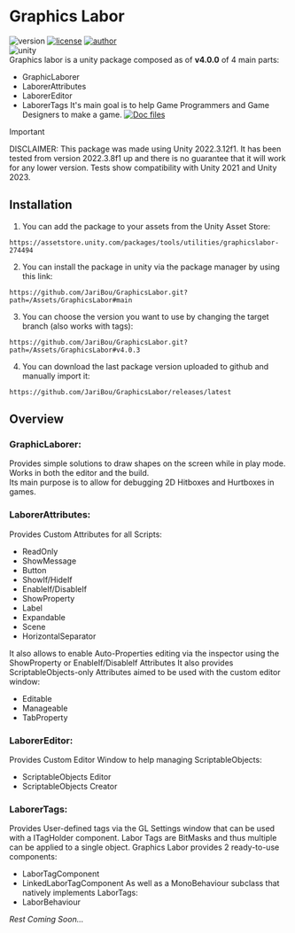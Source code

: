# Graphics Labor 

![version](https://img.shields.io/badge/Version-4.0.4-blue)
[![license](https://img.shields.io/badge/License-GNU-green)](https://github.com/KSXGitHub/GPL-3.0)
[![author](https://img.shields.io/badge/Author-JariBou-orange)](https://jaribou.github.io/)  
![unity](https://img.shields.io/badge/Unity-2022.3-blue)  
Graphics labor is a unity package composed as of **v4.0.0** of 4 main parts:
- GraphicLaborer
- LaborerAttributes
- LaborerEditor
- LaborerTags
It's main goal is to help Game Programmers and Game Designers to make a game.
[![Doc files](https://img.shields.io/badge/Doc-8A2BE2)](https://github.com/JariBou/GraphicsLabor/tree/main/Assets/Documentation)

> [!IMPORTANT]
> DISCLAIMER: This package was made using Unity 2022.3.12f1.
> It has been tested from version 2022.3.8f1 up and there is no guarantee that it will work for any lower version.
> Tests show compatibility with Unity 2021 and Unity 2023.

## Installation

1. You can add the package to your assets from the Unity Asset Store:
```
https://assetstore.unity.com/packages/tools/utilities/graphicslabor-274494
```
2. You can install the package in unity via the package manager by using this link:
```
https://github.com/JariBou/GraphicsLabor.git?path=/Assets/GraphicsLabor#main
```
3. You can choose the version you want to use by changing the target branch (also works with tags):
```
https://github.com/JariBou/GraphicsLabor.git?path=/Assets/GraphicsLabor#v4.0.3
```
4. You can download the last package version uploaded to github and manually import it:
```
https://github.com/JariBou/GraphicsLabor/releases/latest
```


## Overview

### GraphicLaborer:
Provides simple solutions to draw shapes on the screen while in play mode. Works in both the editor and the build.  
Its main purpose is to allow for debugging 2D Hitboxes and Hurtboxes in games.

### LaborerAttributes:
Provides Custom Attributes for all Scripts:
- ReadOnly
- ShowMessage
- Button
- ShowIf/HideIf
- EnableIf/DisableIf
- ShowProperty
- Label
- Expandable
- Scene
- HorizontalSeparator

It also allows to enable Auto-Properties editing via the inspector using the ShowProperty or EnableIf/DisableIf Attributes
It also provides ScriptableObjects-only Attributes aimed to be used with the custom editor window:
- Editable
- Manageable
- TabProperty

### LaborerEditor:
Provides Custom Editor Window to help managing ScriptableObjects:
- ScriptableObjects Editor
- ScriptableObjects Creator

### LaborerTags:

Provides User-defined tags via the GL Settings window that can be used with a ITagHolder component. Labor Tags are BitMasks and thus multiple can be applied to a single object. Graphics Labor provides 2 ready-to-use components:
- LaborTagComponent
- LinkedLaborTagComponent
As well as a MonoBehaviour subclass that natively implements LaborTags:
- LaborBehaviour

*Rest Coming Soon...*

